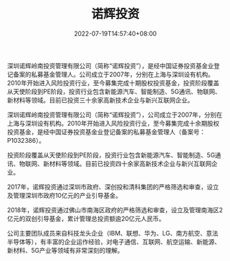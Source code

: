 ﻿---
weight: 
title: "诺辉投资"
description: "深圳诺辉岭南投资管理有限公司（简称“诺辉投资”），是经中国证券投资基金业登记备案的私募基金管理人"
date: 2022-07-19T14:57:40+08:00
lastmod: 2022-07-19T14:57:40+08:00
draft: false
authors: ["Simon"]
featuredImage: "nuohuitouzi.png"
link: "http://www.hwvc.net/"
tags: ["投资机构","诺辉投资"]
categories: ["navigation"]
navigation: ["投资机构"]
lightgallery: true
toc: true
pinned: false
recommend: false
recommend1: false
---
深圳诺辉岭南投资管理有限公司（简称“诺辉投资”），是经中国证券投资基金业登记备案的私募基金管理人。公司成立于2007年，分别在上海与深圳设有机构。2010年开始进入风险投资行业，至今募集完成十期股权投资基金，投资阶段覆盖从天使阶段到PE阶段，投资行业包含新能源汽车、智能制造、5G通讯、物联网、新材料等领域。目前已投资三十余家高新技术企业与新兴互联网企业。

深圳诺辉岭南投资管理有限公司（简称“诺辉投资”），公司成立于2007年，分别在上海与深圳设有机构。2010年开始进入风险投资行业，至今募集完成十余期股权投资基金，是经中国证券投资基金业登记备案的私募基金管理人（备案号：P1032386）。

投资阶段覆盖从天使阶段到PE阶段，投资行业包含新能源汽车、智能制造、5G通讯、物联网、新材料等领域。目前已投资四十余家高新技术企业与新兴互联网企业。

2017年，诺辉投资通过深圳市政府、深创投和清科集团的严格筛选和审查，设立及管理深圳市政府10亿元的产业引导基金。

2018年，诺辉投资通过佛山市南海区政府的严格筛选和审查，设立及管理南海区2亿元的双创引导基金，累计管理总投资额逾20亿元人民币。

公司主要团队成员来自科技龙头企业（IBM、联想、华为、LG、南方航空、意法半导体等），有丰富的企业运作经验，对电子通信、互联网、航空运输、新能源、新材料、5G产业等领域有非常深刻的理解。